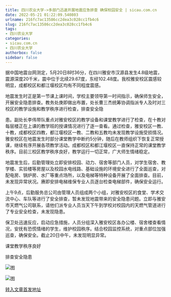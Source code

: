 ```yaml
---
title: 四川农业大学->多部门迅速开展地震应急排查 确保校园安全 | sicau.com.cn
date: 2022-05-21 01:22:09.540803
urlname: 216fc7ac13586cc2dea3c028cc1fb4c6
slug: 216fc7ac13586cc2dea3c028cc1fb4c6
tags: 
- 四川农业大学
categories:
- sicau.com.cn
- 四川农业大学
authorbox: false
sidebar: false
---
```

据中国地震台网测定，5月20日8时36分，在四川雅安市汉源县发生4.8级地震，震源深度20千米，震中位于北续29.67度，东经102.48度。我校雅安校区震感较明显，成都校区和都江堰校区均有不同程度震感。  

地震发生时正是第一节课上课时间，学校主要领导第一时间指示，确保师生安全，开展安全隐患排查。教务处庚即做出布置，处长曹三杰统筹协调指派专人及时对三校区的教学设施和教学秩序进行检查，排查安全隐
<!--more-->
患。副处长李伟带队重点对雅安校区的教学设备和课堂教学进行了检查，在十教对每层楼正在上课的教学班的授课情况进行了逐一查看。通过检查，雅安校区一教、十教，成都校区四教，都江堰校区一教、二教和五教均未发现教学设施受损情况。雅安校区在地震发生时部分课堂教学中断约5分钟，随后在教师组织下恢复正常授课，继续有序开展各项教学活动。成都校区和都江堰校区一直保持正常的课堂教学秩序。目前三校区教学秩序良好，教学运行一切正常，广大师生情绪稳定。

地震发生后，后勤管理处立即安排校园、动力、宿舍等部门人员，对学生宿舍、教学楼、实验楼等房屋以及校园水电线路、基础设施的环境安全进行了全面巡查，对配电房、锅炉房、水厂等重点场所，以及电梯等特种设备开展了全面排查。目前，未发现异常状况。赓即安排电梯维保专业人员逐台检查电梯部件，确保安全运行。

上午9点，后勤服务总公司由管理人员组成两个小组，对雅安校区的食堂、学术交流中心、车队等进行了安全排查，暂未发现地震带来的安全隐患问题。立即与雅安市天燃气公司联系，请他们派专业人员当天下午到学校对校园内的天燃气管道进行了专业安全检查，未发现隐患。

保卫处迅速反应，启动应急措施，人员分组深入雅安校区各办公楼、宿舍楼查看情况，安抚有恐慌情绪的学生，维护校园秩序。结合校园监控系统，对重点部位加强巡查，确保安全。截止20日中午，未发现明显异常。

课堂教学秩序良好

排查安全隐患

![图](https://news.sicau.edu.cn/__local/1/EA/33/761AB45ECD5FE600283D1A432D1_3AAE2D4F_28BF0.jpg)

![图](https://news.sicau.edu.cn/__local/1/C9/B0/3E234F1C2BC5ABF2150FABCF071_792151C4_1D5F4.png)

[转入文章首发地址](https://news.sicau.edu.cn/info/1078/67871.htm)